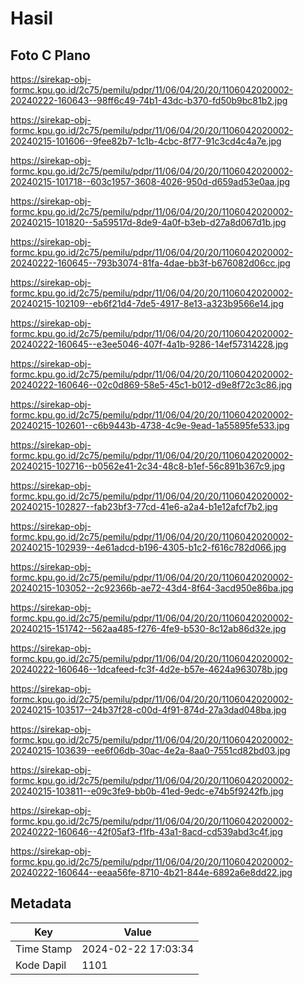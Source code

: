 # Hasil

## Foto C Plano

https://sirekap-obj-formc.kpu.go.id/2c75/pemilu/pdpr/11/06/04/20/20/1106042020002-20240222-160643--98ff6c49-74b1-43dc-b370-fd50b9bc81b2.jpg

https://sirekap-obj-formc.kpu.go.id/2c75/pemilu/pdpr/11/06/04/20/20/1106042020002-20240215-101606--9fee82b7-1c1b-4cbc-8f77-91c3cd4c4a7e.jpg

https://sirekap-obj-formc.kpu.go.id/2c75/pemilu/pdpr/11/06/04/20/20/1106042020002-20240215-101718--603c1957-3608-4026-950d-d659ad53e0aa.jpg

https://sirekap-obj-formc.kpu.go.id/2c75/pemilu/pdpr/11/06/04/20/20/1106042020002-20240215-101820--5a59517d-8de9-4a0f-b3eb-d27a8d067d1b.jpg

https://sirekap-obj-formc.kpu.go.id/2c75/pemilu/pdpr/11/06/04/20/20/1106042020002-20240222-160645--793b3074-81fa-4dae-bb3f-b676082d06cc.jpg

https://sirekap-obj-formc.kpu.go.id/2c75/pemilu/pdpr/11/06/04/20/20/1106042020002-20240215-102109--eb6f21d4-7de5-4917-8e13-a323b9566e14.jpg

https://sirekap-obj-formc.kpu.go.id/2c75/pemilu/pdpr/11/06/04/20/20/1106042020002-20240222-160645--e3ee5046-407f-4a1b-9286-14ef57314228.jpg

https://sirekap-obj-formc.kpu.go.id/2c75/pemilu/pdpr/11/06/04/20/20/1106042020002-20240222-160646--02c0d869-58e5-45c1-b012-d9e8f72c3c86.jpg

https://sirekap-obj-formc.kpu.go.id/2c75/pemilu/pdpr/11/06/04/20/20/1106042020002-20240215-102601--c6b9443b-4738-4c9e-9ead-1a55895fe533.jpg

https://sirekap-obj-formc.kpu.go.id/2c75/pemilu/pdpr/11/06/04/20/20/1106042020002-20240215-102716--b0562e41-2c34-48c8-b1ef-56c891b367c9.jpg

https://sirekap-obj-formc.kpu.go.id/2c75/pemilu/pdpr/11/06/04/20/20/1106042020002-20240215-102827--fab23bf3-77cd-41e6-a2a4-b1e12afcf7b2.jpg

https://sirekap-obj-formc.kpu.go.id/2c75/pemilu/pdpr/11/06/04/20/20/1106042020002-20240215-102939--4e61adcd-b196-4305-b1c2-f616c782d066.jpg

https://sirekap-obj-formc.kpu.go.id/2c75/pemilu/pdpr/11/06/04/20/20/1106042020002-20240215-103052--2c92366b-ae72-43d4-8f64-3acd950e86ba.jpg

https://sirekap-obj-formc.kpu.go.id/2c75/pemilu/pdpr/11/06/04/20/20/1106042020002-20240215-151742--562aa485-f276-4fe9-b530-8c12ab86d32e.jpg

https://sirekap-obj-formc.kpu.go.id/2c75/pemilu/pdpr/11/06/04/20/20/1106042020002-20240222-160646--1dcafeed-fc3f-4d2e-b57e-4624a963078b.jpg

https://sirekap-obj-formc.kpu.go.id/2c75/pemilu/pdpr/11/06/04/20/20/1106042020002-20240215-103517--24b37f28-c00d-4f91-874d-27a3dad048ba.jpg

https://sirekap-obj-formc.kpu.go.id/2c75/pemilu/pdpr/11/06/04/20/20/1106042020002-20240215-103639--ee6f06db-30ac-4e2a-8aa0-7551cd82bd03.jpg

https://sirekap-obj-formc.kpu.go.id/2c75/pemilu/pdpr/11/06/04/20/20/1106042020002-20240215-103811--e09c3fe9-bb0b-41ed-9edc-e74b5f9242fb.jpg

https://sirekap-obj-formc.kpu.go.id/2c75/pemilu/pdpr/11/06/04/20/20/1106042020002-20240222-160646--42f05af3-f1fb-43a1-8acd-cd539abd3c4f.jpg

https://sirekap-obj-formc.kpu.go.id/2c75/pemilu/pdpr/11/06/04/20/20/1106042020002-20240222-160644--eeaa56fe-8710-4b21-844e-6892a6e8dd22.jpg


## Metadata

| Key        | Value               |
| ---------- | ------------------- |
| Time Stamp | 2024-02-22 17:03:34 |
| Kode Dapil | 1101                |



